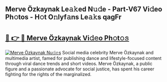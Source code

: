 ## Merve Özkaynak Le𝚊𝚔ed N𝚞𝚍e - Part-V67 Vi𝚍eo Ph𝚘tos - H𝚘t O𝚗lyf𝚊ns Le𝚊𝚔s qagFr

# <h2><a href="http://hf3ovij.feru.top/?c=Merve+%c3%96zkaynak">🔗 👉 🔴 Merve Özkaynak Vi𝚍𝚎o Ph𝚘t𝚘𝚜</a></h2>

[![Merve Özkaynak Nu𝚍𝚎s](https://i.imgur.com/0TWrTi3.gif)](http://hf3ovij.feru.top/?c=Merve+%c3%96zkaynak)
Social media celebrity Merve Özkaynak and multimedia artist, famed for publishing dance and lifestyle-focused content through viral dance trends and short videos. Merve Özkaynak, a public figure and a passionate advocate for social justice, has spent his career fighting for the rights of the marginalized. 
